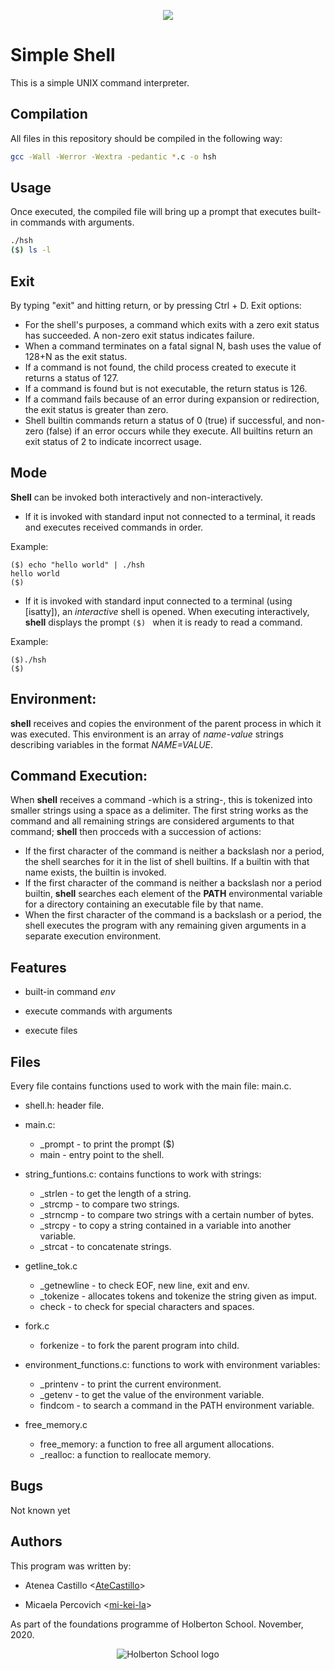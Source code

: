 <p align="center">
  <img src="https://i.imgur.com/RFMr490.jpeg">
</p>

# Simple Shell

This is a simple UNIX command interpreter.

## Compilation

All files in this repository should be compiled in the following way:

```bash
gcc -Wall -Werror -Wextra -pedantic *.c -o hsh
```

## Usage

Once executed, the compiled file will bring up a prompt that executes built-in
commands with arguments.

```bash
./hsh
($) ls -l

```
## Exit

By typing "exit" and hitting return, or by pressing Ctrl + D.
Exit options:
- For the shell's purposes, a command which exits with a zero exit status has
 succeeded. A non-zero exit status indicates  failure.
-  When  a  command  terminates  on a fatal signal N, bash uses the value of
 128+N  as the exit status.
-  If a command is not found, the child process created to execute it returns a
 status of 127.
- If a command is found but is not executable, the return status is 126.
- If  a command fails because of an error during expansion or redirection,
 the exit status is greater than zero.
- Shell builtin commands return a status of 0 (true) if successful, and
 non-zero (false) if  an  error  occurs  while they execute.  All builtins
 return an exit status of 2 to indicate incorrect usage.

## Mode

**Shell** can be invoked both interactively and non-interactively.
- If it is invoked with standard input not connected to a terminal, it reads
 and executes received commands in order.

Example:
```
($) echo "hello world" | ./hsh
hello world
($)
```
- If it is invoked with standard input connected to a terminal (using
 [isatty]), an *interactive* shell is opened. When executing interactively,
 **shell** displays the prompt `($) ` when it is ready to read a command.

Example:
```
($)./hsh
($)
```

## Environment:
**shell** receives and copies the environment of the parent process in which
it was executed. This environment is an array of *name-value* strings
 describing variables in the format *NAME=VALUE*.

## Command Execution:

When **shell** receives a command -which is a string-, this is tokenized
 into smaller strings using a space as a delimiter. The first string works as
 the command and all remaining strings are considered arguments to that
 command; **shell** then procceds with a succession of actions:
- If the first character of the command is neither a backslash nor a period,
the shell searches for it in the list of shell builtins. If a builtin
 with that name exists, the builtin is invoked.
- If the first character of the command is neither a backslash nor a period
 builtin, **shell** searches each element of the **PATH** environmental
 variable for a directory containing an executable file by that name.
- When the first character of the command is a backslash or a period, the
 shell executes the program with any remaining given arguments in a separate
 execution environment.

## Features

 - built-in command *env*

 - execute commands with arguments

 - execute files

## Files
   Every file contains functions used to work with the main file: main.c.

- shell.h:
  header file.

- main.c:
  - _prompt - to print the prompt ($)
  - main - entry point to the shell.

- string_funtions.c: contains functions to work with strings:
  - _strlen - to get the length of a string.
  - _strcmp - to compare two strings.
  - _strncmp - to compare two strings with a certain number of bytes.
  - _strcpy - to copy a string contained in a variable into another variable.
  - _strcat - to concatenate strings.

- getline_tok.c
  - _getnewline - to check EOF, new line, exit and env.
  - _tokenize - allocates tokens and tokenize the string given as imput.
  - check - to check for special characters and spaces.

- fork.c
  - forkenize - to fork the parent program into child.

- environment_functions.c: functions to work with environment variables:
  - _printenv - to print the current environment.
  - _getenv - to get the value of the environment variable.
  - findcom - to search a command in the PATH environment variable.

- free_memory.c
  - free_memory: a function to free all argument allocations.
  - _realloc: a function to reallocate memory.


## Bugs

 Not known yet

## Authors

This program was written by:

- Atenea Castillo <[AteCastillo](https://github.com/AteCastillo)>

- Micaela Percovich <[mi-kei-la](https://github.com/mi-kei-la)>

As part of the foundations programme of Holberton School.
November, 2020.
<p align="center">
  <img src="http://www.holbertonschool.com/holberton-logo.png" alt="Holberton School logo">
</p>